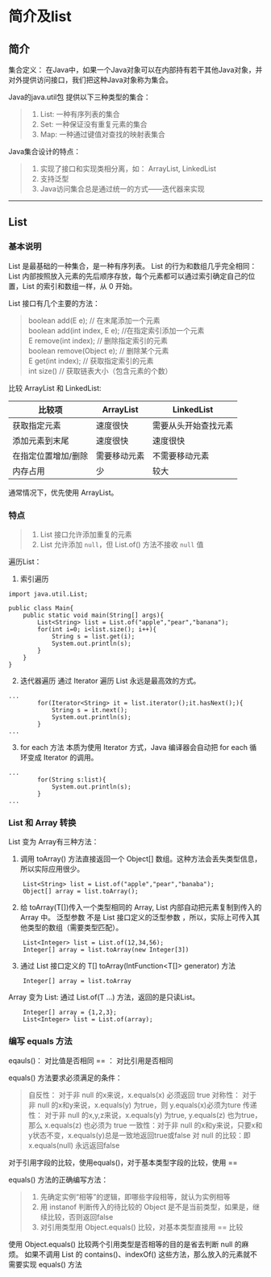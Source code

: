 # 简介及list

## 简介

集合定义：
在Java中，如果一个Java对象可以在内部持有若干其他Java对象，并对外提供访问接口，我们把这种Java对象称为集合。

Java的java.util包
提供以下三种类型的集合：
> 1. List: 一种有序列表的集合
> 2. Set: 一种保证没有重复元素的集合
> 3. Map: 一种通过键值对查找的映射表集合

Java集合设计的特点：
> 1. 实现了接口和实现类相分离，如： ArrayList, LinkedList
> 2. 支持泛型
> 3. Java访问集合总是通过统一的方式——迭代器来实现

--------


## List

### 基本说明

List 是最基础的一种集合，是一种有序列表。
List 的行为和数组几乎完全相同： List 内部按照放入元素的先后顺序存放，每个元素都可以通过索引确定自己的位置，List 的索引和数组一样，从 0 开始。

List<E> 接口有几个主要的方法：
> boolean add(E e); // 在末尾添加一个元素  
> boolean add(int index, E e);  //在指定索引添加一个元素  
> E remove(int index);  // 删除指定索引的元素  
> boolean remove(Object e);  // 删除某个元素  
> E get(int index);  // 获取指定索引的元素  
> int size()  // 获取链表大小（包含元素的个数）

比较 ArrayList 和 LinkedList:

| 比较项 | ArrayList | LinkedList |
|----|----|----|
| 获取指定元素 | 速度很快 | 需要从头开始查找元素 |
| 添加元素到末尾 | 速度很快 | 速度很快 |
| 在指定位置增加/删除 | 需要移动元素 | 不需要移动元素 |
| 内存占用 | 少 | 较大 |

通常情况下，优先使用 ArrayList。

### 特点

> 1. List 接口允许添加重复的元素
> 2. List 允许添加 `null`，但 List.of() 方法不接收 `null` 值

遍历List：
1. 索引遍历
```
import java.util.List;

public class Main{
	public static void main(String[] args){
		List<String> list = List.of("apple","pear","banana");
		for(int i=0; i<list.size(); i++){
			String s = list.get(i);
			System.out.println(s);
		}
	}
}
```

2. 迭代器遍历
通过 Iterator 遍历 List 永远是最高效的方式。

```
...	
		for(Iterator<String> it = list.iterator();it.hasNext();){
			String s = it.next();
			System.out.println(s);
		}
...
```

3. for each 方法
本质为使用 Iterator 方式，Java 编译器会自动把 for each 循环变成 Iterator 的调用。

```
...
		for(String s:list){
			System.out.println(s);
		}
...
```

### List 和 Array 转换

List 变为 Array有三种方法：

1. 调用 toArray() 方法直接返回一个 Object[] 数组。这种方法会丢失类型信息，所以实际应用很少。
```
	List<String> list = List.of("apple","pear","banaba");
	Object[] array = list.toArray();
```

2. 给 toArray(T[])传入一个类型相同的 Array, List 内部自动把元素复制到传入的 Array 中。 泛型参数 <T> 不是 List 接口定义的泛型参数 <E>，所以，实际上可传入其他类型的数组（需要类型匹配）。
```
	List<Integer> list = List.of(12,34,56);
	Integer[] array = list.toArray(new Integer[3])
```

3. 通过 List 接口定义的 T[] toArray(IntFunction<T[]> generator) 方法
```
	Integer[] array = list.toArray
```

Array 变为 List: 通过 List.of(T ...) 方法，返回的是只读List。
```
	Integer[] array = {1,2,3};
	List<Integer> list = List.of(array);
```

### 编写 equals 方法

eqauls()： 对比值是否相同
== ： 对比引用是否相同

equals() 方法要求必须满足的条件：
> 自反性： 对于非 null 的x来说，x.equals(x) 必须返回 true
> 对称性： 对于非 null 的x和y来说，x.equals(y) 为true，则 y.equals(x)必须为ture
> 传递性： 对于非 null 的x,y,z来说，x.equals(y) 为true, y.equals(z) 也为true，那么 x.equals(z) 也必须为 true
> 一致性：对于非 null 的x和y来说，只要x和y状态不变，x.equals(y)总是一致地返回true或false
> 对 null 的比较：即x.equals(null) 永远返回false

对于引用字段的比较，使用equals()，对于基本类型字段的比较，使用 ==

equals() 方法的正确编写方法：
> 1. 先确定实例“相等”的逻辑，即哪些字段相等，就认为实例相等
> 2. 用 instanof 判断传入的待比较的 Object 是不是当前类型，如果是，继续比较，否则返回false
> 3. 对引用类型用 Object.equals() 比较，对基本类型直接用 == 比较

使用 Object.equals() 比较两个引用类型是否相等的目的是省去判断 null 的麻烦。
如果不调用 List 的 contains()、indexOf() 这些方法，那么放入的元素就不需要实现 equals() 方法